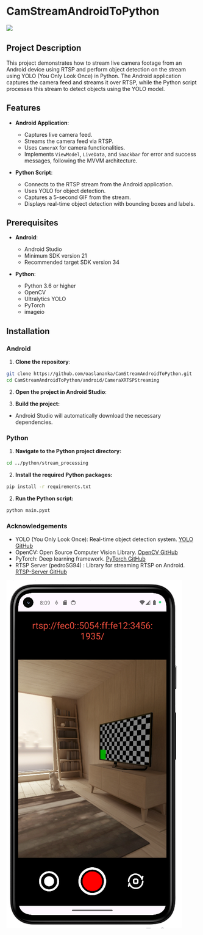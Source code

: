 # CamStreamAndroidToPython

![](assets/sample.gif)


## Project Description

This project demonstrates how to stream live camera footage from an Android device using RTSP and perform object detection on the stream using YOLO (You Only Look Once) in Python. The Android application captures the camera feed and streams it over RTSP, while the Python script processes this stream to detect objects using the YOLO model.

## Features

- **Android Application**:

   - Captures live camera feed.
   - Streams the camera feed via RTSP.
   - Uses `CameraX` for camera functionalities.
   - Implements `ViewModel`, `LiveData`, and `Snackbar` for error and success messages, following the MVVM architecture.

- **Python Script**:

   - Connects to the RTSP stream from the Android application.
   - Uses YOLO for object detection.
   - Captures a 5-second GIF from the stream.
   - Displays real-time object detection with bounding boxes and labels.

## Prerequisites

- **Android**:

   - Android Studio
   - Minimum SDK version 21
   - Recommended target SDK version 34

- **Python**:

   - Python 3.6 or higher
   - OpenCV
   - Ultralytics YOLO
   - PyTorch
   - imageio

## Installation

### Android

1. **Clone the repository**:

```sh
git clone https://github.com/oaslananka/CamStreamAndroidToPython.git
cd CamStreamAndroidToPython/android/CameraXRTSPStreaming
```

2. **Open the project in Android Studio**:

3. **Build the project:**

- Android Studio will automatically download the necessary dependencies.

### Python

1. **Navigate to the Python project directory:**

```sh
cd ../python/stream_processing
```

2. **Install the required Python packages:**
```sh
pip install -r requirements.txt
```

2. **Run the Python script:**

```sh
python main.pyxt
```

### Acknowledgements
- YOLO (You Only Look Once): Real-time object detection system. [YOLO GitHub](https://github.com/ultralytics/ultralytics)
- OpenCV: Open Source Computer Vision Library. [OpenCV GitHub](https://github.com/opencv/opencv)
- PyTorch: Deep learning framework. [PyTorch GitHub](https://github.com/pytorch/pytorch)
- RTSP Server (pedroSG94) : Library for streaming RTSP on Android. [RTSP-Server GitHub](https://github.com/pedroSG94/RTSP-Server)



![](assets/phone.png)
